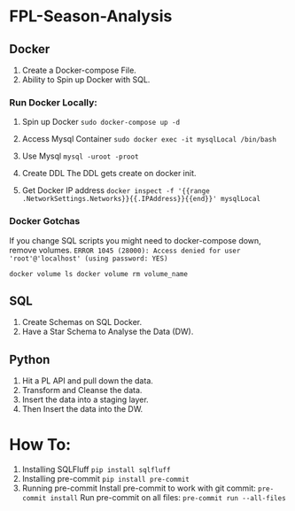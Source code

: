 # FPL-Season-Analysis

## Docker
1. Create a Docker-compose File.
2. Ability to Spin up Docker with SQL.

### Run Docker Locally:
1. Spin up Docker
`sudo docker-compose up -d`

2. Access Mysql Container
`sudo docker exec -it mysqlLocal /bin/bash`

3. Use Mysql
`mysql -uroot -proot`

4. Create DDL
The DDL gets create on docker init.

5. Get Docker IP address
`docker inspect -f '{{range .NetworkSettings.Networks}}{{.IPAddress}}{{end}}' mysqlLocal`

### Docker Gotchas
If you change SQL scripts you might need to docker-compose down, remove volumes.
`ERROR 1045 (28000): Access denied for user 'root'@'localhost' (using password: YES)`

`
docker volume ls
docker volume rm volume_name
`

## SQL 
1. Create Schemas on SQL Docker.
2. Have a Star Schema to Analyse the Data (DW).

## Python
1. Hit a PL API and pull down the data.
2. Transform and Cleanse the data.
3. Insert the data into a staging layer.
4. Then Insert the data into the DW. 


# How To: 
1. Installing SQLFluff 
`pip install sqlfluff`
2. Installing pre-commit
`pip install pre-commit`
3. Running pre-commit
    Install pre-commit to work with git commit:
    `pre-commit install`
    Run pre-commit on all files:
    `pre-commit run --all-files`